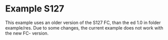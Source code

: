 # Example S127

This example uses an older version of the S127 FC, than the ed 1.0 in folder example/res.
Due to some changes, the current example does not work with the new FC- version.